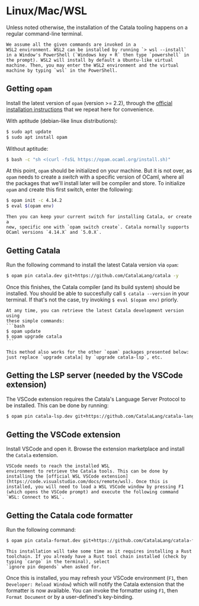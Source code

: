# Linux/Mac/WSL

Unless noted otherwise, the installation of the Catala tooling happens
on a regular command-line terminal.

~~~admonish info title="For WSL2 users" collapsible=true
We assume all the given commands are invoked in a
WSL2 environment. WSL2 can be installed by running `> wsl --install`
in a Window's PowerShell (`Windows key + R` then type `powershell` in
the prompt). WSL2 will install by default a Ubuntu-like virtual
machine. Then, you may enter the WSL2 environment and the virtual
machine by typing `wsl` in the PowerShell.
~~~

## Getting `opam`

Install the latest version of `opam` (version >= 2.2), through
the [official installation instructions](https://opam.ocaml.org/doc/Install.html)
that we repeat here for convenience.

With aptitude (debian-like linux distributions):
```bash
$ sudo apt update
$ sudo apt install opam
```
Without aptitude:
```bash
$ bash -c "sh <(curl -fsSL https://opam.ocaml.org/install.sh)"
```

At this point, `opam` should be initialized on your machine. But it is not over,
as `opam` needs to create a *switch* with a specific version of OCaml, where
all the packages that we'll install later will be compiler and store. To
initialize `opam` and create this first switch, enter the following:

```bash
$ opam init -c 4.14.2
$ eval $(opam env)
```

~~~admonish question title="What if I already have `opam`?"
Then you can keep your current switch for installing Catala, or create a
new, specific one with `opam switch create`. Catala normally supports
OCaml versions `4.14.X` and `5.0.X`.
~~~

## Getting Catala

Run the following command to install the latest Catala version via `opam`:

```bash
$ opam pin catala.dev git+https://github.com/CatalaLang/catala -y
```

Once this finishes, the Catala compiler (and its build system) should
be installed. You should be able to succesfully call `$ catala
--version` in your terminal. If that's not the case, try invoking `$
eval $(opam env)` priorly.

~~~admonish tip title="Upgrading Catala"
At any time, you can retrieve the latest Catala development version using
these simple commands:
```bash
$ opam update
$ opam upgrade catala
```

This method also works for the other `opam` packages presented below:
just replace `upgrade catala| by `upgrade catala-lsp`, etc.
~~~

## Getting the LSP server (needed by the VSCode extension)

The VSCode extension requires the Catala's Language Server Protocol to be
installed. This can be done by running:

```bash
$ opam pin catala-lsp.dev git+https://github.com/CatalaLang/catala-language-server -y
```

## Getting the VSCode extension

Install VSCode and open it. Browse the extension marketplace and
install the `Catala` extension.

~~~admonish info title="For WSL2 installations" collapsible=true
VSCode needs to reach the installed WSL
environment to retrieve the Catala tools. This can be done by
installing the [official WSL VSCode extension](https://code.visualstudio.com/docs/remote/wsl). Once this is
installed, you will need to load a WSL VSCode window by pressing F1
(which opens the VSCode prompt) and execute the following command
`WSL: Connect to WSL`.
~~~

## Getting the Catala code formatter

Run the following command:
```bash
$ opam pin catala-format.dev git+https://github.com/CatalaLang/catala-format
```

~~~admonish note
This installation will take some time as it requires installing a Rust
toolchain. If you already have a Rust tool chain installed (check by typing `cargo` in the terminal), select
`ignore pin depends` when asked for.
~~~

Once this is installed, you may refresh your VSCode environment (`F1`, then
`Developer: Reload Window`) which will notify the Catala extension that the
formatter is now available. You can invoke the formatter using `F1`, then
`Format Document` or by a user-defined's key-binding.
